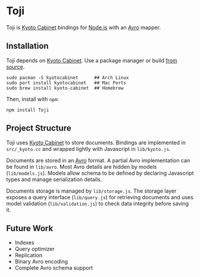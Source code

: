 # Toji #

Toji is [Kyoto Cabinet][1] bindings for [Node.js][3] with an [Avro][4]
mapper.

## Installation ##

Toji depends on [Kyoto Cabinet][1]. Use a package manager or build
[from source][2].

    sudo pacman -S kyotocabinet      ## Arch Linux
    sudo port install kyotocabinet   ## Mac Ports
    sudo brew install kyoto-cabinet  ## Homebrew

Then, install with `npm`:

    npm install Toji

## Project Structure ##

Toji uses [Kyoto Cabinet][1] to store documents. Bindings are
implemented in `src/_kyoto.cc` and wrapped lightly with Javascript in
`lib/kyoto.js`.

Documents are stored in an [Avro][4] format. A partial Avro
implementation can be found in `lib/avro`. Most Avro details are
hidden by models (`lib/models.js`). Models allow schema to be defined
by declaring Javascript types and manage serialization details.

Documents storage is managed by `lib/storage.js`. The storage layer
exposes a query interface (`lib/query.js`) for retrieving
documents and uses model validation (`lib/validation.js`) to check
data integrity before saving it.

## Future Work ##

+ Indexes
+ Query optimizer
+ Replication
+ Binary Avro encoding
+ Complete Avro schema support

[1]: http://fallabs.com/kyotocabinet/
[2]: http://fallabs.com/kyotocabinet/pkg/
[3]: http://nodejs.org/
[4]: http://avro.apache.org/docs/current/spec.html

